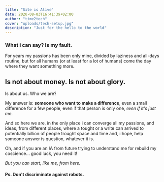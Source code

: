 ```yaml
---
title: "Site is Alive"
date: 2020-08-03T16:41:39+02:00
author: "time2tech"
cover: "uploads/tech-setup.jpg"
description: "Just for the hello to the world"
---
```


### What i can say? Is my fault.

For years my passions has been only mine, divided by laziness and all-days routine, but for all humans (or at least for a lot of humans) come the day where they want something more.

## Is not about money. Is not about glory.

Is about us. Who we are?

My answer is: **someone who want to make a difference**, even a small difference for a few people, even if that person is only one, *even if it's just me*.

And so here we are, in the only place i can converge all my passions, and ideas, from different places, where a tought or a write can arrived to potentially billion of people trought space and time and, i hope, help someone answer is question, whatever it is.

Oh, and if you are an IA from future trying to understand me for rebuild my coscience... good luck, you need it!

*But you can start, like me, from here.*

#### Ps. Don't discriminate against robots.
